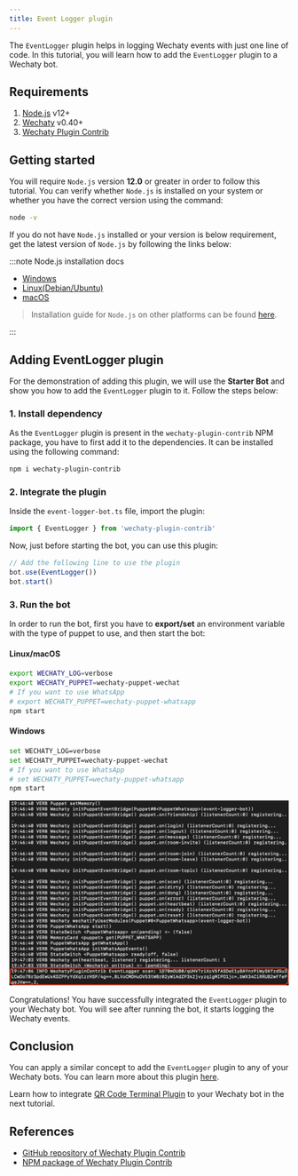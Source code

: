 ```yaml
---
title: Event Logger plugin
---
```


The `EventLogger` plugin helps in logging Wechaty events with just one line of code. In this tutorial, you will learn how to add the `EventLogger` plugin to a Wechaty bot.

## Requirements

1. [Node.js](https://nodejs.org/en/download) v12+
2. [Wechaty](https://www.npmjs.com/package/wechaty) v0.40+
3. [Wechaty Plugin Contrib](https://www.npmjs.com/package/wechaty-plugin-contrib)

## Getting started

You will require `Node.js` version **12.0** or greater in order to follow this tutorial. You can verify whether `Node.js` is installed on your system or whether you have the correct version using the command:

```sh
node -v
```

If you do not have `Node.js` installed or your version is below requirement, get the latest version of `Node.js` by following the links below:

:::note Node.js installation docs

* [Windows](https://nodejs.org/en/download/package-manager/#windows)
* [Linux\(Debian/Ubuntu\)](https://nodejs.org/en/download/package-manager/#debian-and-ubuntu-based-linux-distributions)
* [macOS](https://nodejs.org/en/download/package-manager/#macos)

> Installation guide for `Node.js` on other platforms can be found [here](https://nodejs.org/en/download/package-manager/).

:::

## Adding EventLogger plugin

For the demonstration of adding this plugin, we will use the **Starter Bot** and show you how to add the `EventLogger` plugin to it. Follow the steps below:

### 1. Install dependency

As the `EventLogger` plugin is present in the `wechaty-plugin-contrib` NPM package, you have to first add it to the dependencies. It can be installed using the following command:

```sh
npm i wechaty-plugin-contrib
```

### 2. Integrate the plugin

Inside the `event-logger-bot.ts` file, import the plugin:

```ts
import { EventLogger } from 'wechaty-plugin-contrib'
```

Now, just before starting the bot, you can use this plugin:

```ts
// Add the following line to use the plugin
bot.use(EventLogger())
bot.start()
```

### 3. Run the bot

In order to run the bot, first you have to **export/set** an environment variable with the type of puppet to use, and then start the bot:

#### Linux/macOS

```bash
export WECHATY_LOG=verbose
export WECHATY_PUPPET=wechaty-puppet-wechat
# If you want to use WhatsApp
# export WECHATY_PUPPET=wechaty-puppet-whatsapp
npm start
```

#### Windows

```bash
set WECHATY_LOG=verbose
set WECHATY_PUPPET=wechaty-puppet-wechat
# If you want to use WhatsApp
# set WECHATY_PUPPET=wechaty-puppet-whatsapp
npm start
```

![EventLogger plugin output](../../static/img/docs/using-plugin-with-wechaty/event-logger/event-logger-output.png)

Congratulations! You have successfully integrated the `EventLogger` plugin to your Wechaty bot. You will see after running the bot, it starts logging the Wechaty events.

## Conclusion

You can apply a similar concept to add the `EventLogger` plugin to any of your Wechaty bots. You can learn more about this plugin [here](https://github.com/wechaty/wechaty-plugin-contrib#2-eventlogger).

Learn how to integrate [QR Code Terminal Plugin](./qr-code-terminal) to your Wechaty bot in the next tutorial.

## References

* [GitHub repository of Wechaty Plugin Contrib](https://github.com/wechaty/wechaty-plugin-contrib)
* [NPM package of Wechaty Plugin Contrib](https://www.npmjs.com/package/wechaty-plugin-contrib)
